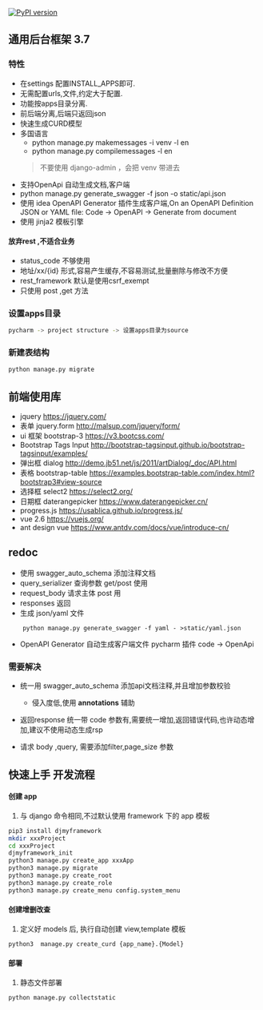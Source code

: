 
[![PyPI version](https://badge.fury.io/py/djmyframework.svg)](https://badge.fury.io/py/djmyframework)

## 通用后台框架 3.7

### 特性
 - 在settings 配置INSTALL_APPS即可.
 - 无需配置urls,文件,约定大于配置.
 - 功能按apps目录分离.
 - 前后端分离,后端只返回json
 - 快速生成CURD模型
 - 多国语言
   - python manage.py makemessages  -i venv -l en
   - python manage.py  compilemessages -l en
   > 不要使用 django-admin ，会把 venv 带进去
 - 支持OpenApi 自动生成文档,客户端
  - python manage.py generate_swagger -f json -o static/api.json
  - 使用 idea OpenAPI Generator 插件生成客户端,On an OpenAPI Definition JSON or YAML file: Code -> OpenAPI -> Generate from document
 - 使用 jinja2 模板引擎

 
 
#### 放弃rest ,不适合业务
 - status_code 不够使用
 - 地址/xx/{id} 形式,容易产生缓存,不容易测试,批量删除与修改不方便
 - rest_framework 默认是使用csrf_exempt
 - 只使用 post ,get 方法
 
### 设置apps目录 
```bash
pycharm -> project structure -> 设置apps目录为source
``` 
 
 
### 新建表结构
```bash
python manage.py migrate 
```

## 前端使用库
 - jquery https://jquery.com/
 - 表单 jquery.form http://malsup.com/jquery/form/
 - ui 框架 bootstrap-3 https://v3.bootcss.com/
 - Bootstrap Tags Input http://bootstrap-tagsinput.github.io/bootstrap-tagsinput/examples/
 - 弹出框 dialog http://demo.jb51.net/js/2011/artDialog/_doc/API.html
 - 表格 bootstrap-table https://examples.bootstrap-table.com/index.html?bootstrap3#view-source 
 - 选择框 select2 https://select2.org/
 - 日期框 daterangepicker https://www.daterangepicker.cn/
 - progress.js https://usablica.github.io/progress.js/
 - vue 2.6 https://vuejs.org/
 - ant design vue https://www.antdv.com/docs/vue/introduce-cn/


## redoc
 - 使用 swagger_auto_schema 添加注释文档
 - query_serializer 查询参数 get/post 使用
 - request_body 请求主体 post 用
 - responses 返回
 - 生成 json/yaml 文件
```
    python manage.py generate_swagger -f yaml - >static/yaml.json
```
 - OpenAPI Generator 自动生成客户端文件 pycharm 插件 code -> OpenApi 
 
### 需要解决
 - 统一用 swagger_auto_schema 添加api文档注释,并且增加参数校验
   - 侵入度低,使用 __annotations__ 辅助
  
 - 返回response 统一带 code 参数有,需要统一增加,返回错误代码,也许动态增加,建议不使用动态生成rsp
 - 请求 body ,query, 需要添加filter,page_size 参数
 
## 快速上手 开发流程
#### 创建 app
 1.  与 django 命令相同,不过默认使用 framework 下的 app 模板
```bash
pip3 install djmyframework
mkdir xxxProject
cd xxxProject
djmyframework_init 
python3 manage.py create_app xxxApp
python3 manage.py migrate
python3 manage.py create_root
python3 manage.py create_role
python3 manage.py create_menu config.system_menu

```

#### 创建增删改查
 1. 定义好 models 后, 执行自动创建 view,template 模板
 ```bash
python3  manage.py create_curd {app_name}.{Model}
```

#### 部署
 1. 静态文件部署
 ```
 python manage.py collectstatic
 ```